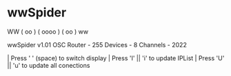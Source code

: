 # wwSpider

   WW 
 ( oo )
( oooo )
 ( oo )
   ww

 wwSpider v1.01 OSC Router - 255 Devices - 8 Channels - 2022

  | Press ' ' (space) to switch display 
  | Press 'I'  || 'i' to update IPList
  | Press 'U'  || 'u' to update all conections
